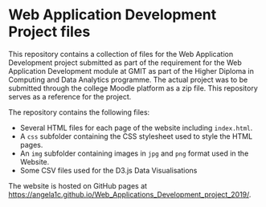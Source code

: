 # Web Application Development Project files

This repository contains a collection of files for the Web Application Development project submitted as part of the requirement for the Web Application Development module at GMIT as part of the Higher Diploma in Computing and Data Analytics programme. The actual project was to be submitted through the college Moodle platform as a zip file. This repository serves as a reference for the project.


The repository contains the following files:

- Several HTML files for each page of the website including `index.html`.
- A `css` subfolder containing the CSS stylesheet used to style the HTML pages.
- An `img` subfolder containing images in `jpg` and `png` format used in the Website.
- Some CSV files used for the D3.js Data Visualisations

The website is hosted on GitHub pages at https://angela1c.github.io/Web_Applications_Development_project_2019/. 

